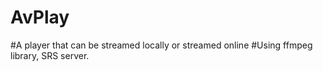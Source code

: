 # AvPlay
#A player that can be streamed locally or streamed online
#Using ffmpeg library, SRS server.

